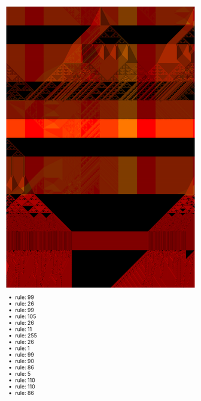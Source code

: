 ![photo](./output.png) 
 * rule: 99
* rule: 26
* rule: 99
* rule: 105
* rule: 26
* rule: 11
* rule: 255
* rule: 26
* rule: 1
* rule: 99
* rule: 90
* rule: 86
* rule: 5
* rule: 110
* rule: 110
* rule: 86
